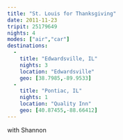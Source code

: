 ```yaml
---
title: "St. Louis for Thanksgiving"
date: 2011-11-23
tripit: 25179649
nights: 4
modes: ["air","car"]
destinations:
  -
    title: "Edwardsville, IL"
    nights: 3
    location: "Edwardsville"
    geo: [38.7985,-89.9533]
  -
    title: "Pontiac, IL"
    nights: 1
    location: "Quality Inn"
    geo: [40.87455,-88.66412]
---
```


with Shannon
